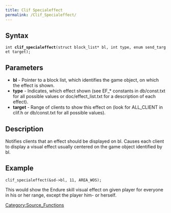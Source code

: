 ```yaml
---
title: Clif Specialeffect
permalink: /Clif_Specialeffect/
---
```


Syntax
------

`int `**`clif_specialeffect`**`(struct block_list* bl, int type, enum send_target target);`

Parameters
----------

-   **bl** - Pointer to a block list, which identifies the game object, on which the effect is shown.
-   **type** - Indicates, which effect shown (see EF_\* constants in db/const.txt for all possible values or doc/effect_list.txt for a description of each effect).
-   **target** - Range of clients to show this effect on (look for ALL_CLIENT in clif.h or db/const.txt for all possible values).

Description
-----------

Notifies clients that an effect should be displayed on bl. Causes each client to display a visual effect usually centered on the game object identified by bl.

Example
-------

`clif_specialeffect(&sd->bl, 11, AREA_WOS);`

This would show the Endure skill visual effect on given player for everyone in his or her range, except the player him- or herself.

[Category:Source_Functions](Category:Source_Functions)